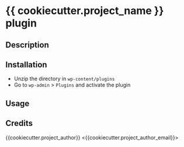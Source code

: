 # {{ cookiecutter.project_name }} plugin

## Description



## Installation

- Unzip the directory in `wp-content/plugins`
- Go to `wp-admin` > `Plugins` and activate the plugin

## Usage



## Credits

{{cookiecutter.project_author}} <{{cookiecutter.project_author_email}}>

